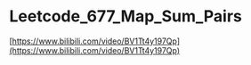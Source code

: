 # Leetcode_677_Map_Sum_Pairs

[https://www.bilibili.com/video/BV1Tt4y197Qp](https://www.bilibili.com/video/BV1Tt4y197Qp)